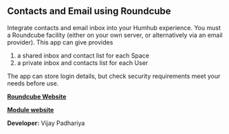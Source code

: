 ## Contacts and Email using Roundcube

Integrate contacts and email inbox into your Humhub experience. You must a Roundcube facility (either on your own server, or alternatively via an email provider). This app can give provides

1. a shared inbox and contact list for each Space
2. a private inbox and contacts list for each User

The app can store login details, but check security requirements meet your needs before use.

[__Roundcube Website__](https://roundcube.net/)

[__Module website__](https://github.com/olantrust/humhub-roundcube)

__Developer:__ Vijay Padhariya

